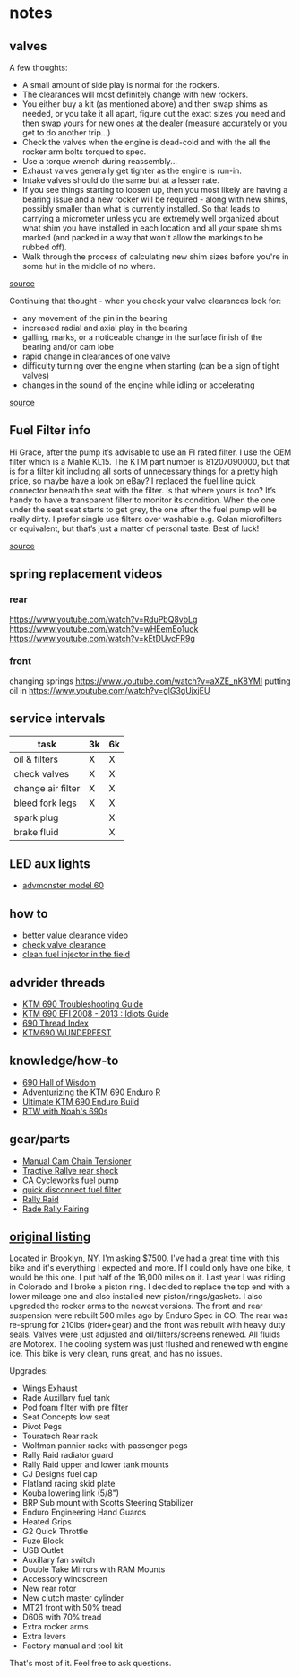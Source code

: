 # notes

## valves

A few thoughts:

- A small amount of side play is normal for the rockers.
- The clearances will most definitely change with new rockers.
- You either buy a kit (as mentioned above) and then swap shims as needed, or you take it all apart, figure out the exact sizes you need and then swap yours for new ones at the dealer (measure accurately or you get to do another trip...)
- Check the valves when the engine is dead-cold and with the all the rocker arm bolts torqued to spec.
- Use a torque wrench during reassembly...
- Exhaust valves generally get tighter as the engine is run-in.
- Intake valves should do the same but at a lesser rate.
- If you see things starting to loosen up, then you most likely are having a bearing issue and a new rocker will be required - along with new shims, possibly smaller than what is currently installed. So that leads to carrying a micrometer unless you are extremely well organized about what shim you have installed in each location and all your spare shims marked (and packed in a way that won't allow the markings to be rubbed off).
- Walk through the process of calculating new shim sizes before you're in some hut in the middle of no where.

[source](https://advrider.com/index.php?threads/ktm-690-first-valve-check.1090121/#post-27505302)

Continuing that thought - when you check your valve clearances look for:

- any movement of the pin in the bearing
- increased radial and axial play in the bearing
- galling, marks, or a noticeable change in the surface finish of the bearing and/or cam lobe
- rapid change in clearances of one valve
- difficulty turning over the engine when starting (can be a sign of tight valves)
- changes in the sound of the engine while idling or accelerating

[source](http://advrider.com/index.php?threads/new-and-improved-ktm690-wunderfest.722987/page-1298#post-28909323)

## Fuel Filter info

Hi Grace, after the pump it’s advisable to use an FI rated filter. I use the OEM filter which is a Mahle KL15. The KTM part number is 81207090000, but that is for a filter kit including all sorts of unnecessary things for a pretty high price, so maybe have a look on eBay? I replaced the fuel line quick connector beneath the seat with the filter. Is that where yours is too? It’s handy to have a transparent filter to monitor its condition. When the one under the seat seat starts to get grey, the one after the fuel pump will be really dirty. I prefer single use filters over washable e.g. Golan microfilters or equivalent, but that’s just a matter of personal taste. Best of luck!

[source](http://therollinghobo.com/adventurizing-the-ktm-690-enduro-r)

## spring replacement videos

### rear

https://www.youtube.com/watch?v=RduPbQ8vbLg
https://www.youtube.com/watch?v=wHEemEo1uok
https://www.youtube.com/watch?v=kEtDUvcFR9g

### front

changing springs https://www.youtube.com/watch?v=aXZE_nK8YMI
putting oil in https://www.youtube.com/watch?v=glG3gUjxjEU

## service intervals

| task              | 3k  | 6k  |
| ----------------- | --- | --- |
| oil & filters     | X   | X   |
| check valves      | X   | X   |
| change air filter | X   | X   |
| bleed fork legs   | X   | X   |
| spark plug        |     | X   |
| brake fluid       |     | X   |

## LED aux lights

- [advmonster model 60](http://stores.advmonster.com/model-60-led-off-road-flood-light/)

## how to

- [better value clearance video](https://www.youtube.com/watch?v=fBdUP_SUxdA)
- [check valve clearance](https://www.youtube.com/watch?v=Tt24fL_OW44)
- [clean fuel injector in the field](https://www.youtube.com/watch?v=PU8dVC4t5vU)

## advrider threads

- [KTM 690 Troubleshooting Guide](http://advrider.com/index.php?threads/ktm-690-troubleshooting-guide.1029084/)
- [KTM 690 EFI 2008 - 2013 : Idiots Guide](http://advrider.com/index.php?threads/ktm-690-efi-2008-2013-idiots-guide.931664/)
- [690 Thread Index](http://advrider.com/index.php?threads/new-ktm-690-thread-index.723107/#post-16802212)
- [KTM690 WUNDERFEST](http://advrider.com/index.php?threads/new-and-improved-ktm690-wunderfest.722987/)

## knowledge/how-to

- [690 Hall of Wisdom](http://www.welikebikes.be/KTM690Wiki/index.php?title=690_Hall_of_Wisdom)
- [Adventurizing the KTM 690 Enduro R](http://therollinghobo.com/adventurizing-the-ktm-690-enduro-r)
- [Ultimate KTM 690 Enduro Build](http://www.advpulse.com/adv-bikes/ultimate-ktm-690-enduro-build/)
- [RTW with Noah's 690s](http://rtwwithnoah.blogspot.com/p/blog-page.html)

## gear/parts

- [Manual Cam Chain Tensioner](https://ktmtwins.com/products/ktm-tensioner?variant=23677440003)
- [Tractive Rallye rear shock](http://www.rally-raidproducts.co.uk/KTM-690-Enduro-R-SMC/ktm-690-suspension-enduro/tractive-ktm-690-enduro-rear-shock-rallye)
- [CA Cycleworks fuel pump](http://ca-cycleworks.com/ca-cycleworks-products/fuel-pumps/ktm-husqvarna-husaberg-fuel-pumps/fp-hus)
- [quick disconnect fuel filter](https://ktmtwins.com/products/zipty-quick-2)
- [Rally Raid](http://www.rally-raidproducts.co.uk/KTM-690-Enduro-R-SMC)
- [Rade Rally Fairing](http://www.radegarage.com/parts/ktm-690-fairing-kit/)

## [original listing](http://advrider.com/index.php?threads/2010-ktm-690-enduro-r.1259399/)

Located in Brooklyn, NY. I'm asking $7500. I've had a great time with this bike
and it's everything I expected and more. If I could only have one bike, it would
be this one. I put half of the 16,000 miles on it. Last year I was riding in
Colorado and I broke a piston ring. I decided to replace the top end with a
lower mileage one and also installed new piston/rings/gaskets. I also upgraded
the rocker arms to the newest versions. The front and rear suspension were
rebuilt 500 miles ago by Enduro Spec in CO. The rear was re-sprung for 210lbs
(rider+gear) and the front was rebuilt with heavy duty seals. Valves were just
adjusted and oil/filters/screens renewed. All fluids are Motorex. The cooling
system was just flushed and renewed with engine ice. This bike is very clean,
runs great, and has no issues.

Upgrades:

- Wings Exhaust
- Rade Auxillary fuel tank
- Pod foam filter with pre filter
- Seat Concepts low seat
- Pivot Pegs
- Touratech Rear rack
- Wolfman pannier racks with passenger pegs
- Rally Raid radiator guard
- Rally Raid upper and lower tank mounts
- CJ Designs fuel cap
- Flatland racing skid plate
- Kouba lowering link (5/8")
- BRP Sub mount with Scotts Steering Stabilizer
- Enduro Engineering Hand Guards
- Heated Grips
- G2 Quick Throttle
- Fuze Block
- USB Outlet
- Auxillary fan switch
- Double Take Mirrors with RAM Mounts
- Accessory windscreen
- New rear rotor
- New clutch master cylinder
- MT21 front with 50% tread
- D606 with 70% tread
- Extra rocker arms
- Extra levers
- Factory manual and tool kit

That's most of it. Feel free to ask questions.
